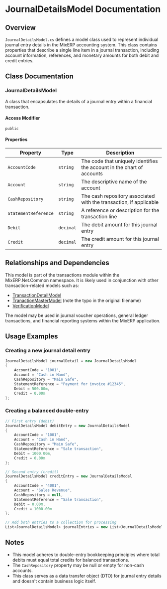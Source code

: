 # JournalDetailsModel Documentation

## Overview
`JournalDetailsModel.cs` defines a model class used to represent individual journal entry details in the MixERP accounting system. This class contains properties that describe a single line item in a journal transaction, including account information, references, and monetary amounts for both debit and credit entries.

## Class Documentation

### JournalDetailsModel
A class that encapsulates the details of a journal entry within a financial transaction.

#### Access Modifier
`public`

#### Properties

| Property | Type | Description |
|----------|------|-------------|
| `AccountCode` | `string` | The code that uniquely identifies the account in the chart of accounts |
| `Account` | `string` | The descriptive name of the account |
| `CashRepository` | `string` | The cash repository associated with the transaction, if applicable |
| `StatementReference` | `string` | A reference or description for the transaction line |
| `Debit` | `decimal` | The debit amount for this journal entry |
| `Credit` | `decimal` | The credit amount for this journal entry |

## Relationships and Dependencies

This model is part of the transactions module within the MixERP.Net.Common namespace. It is likely used in conjunction with other transaction-related models such as:

- [TransactionDetailModel](TransactionDetailModel.md)
- [TranactionMasterModel](TranactionMasterModel.md) (note the typo in the original filename)
- [VerificationModel](VerificationModel.md)

The model may be used in journal voucher operations, general ledger transactions, and financial reporting systems within the MixERP application.

## Usage Examples

### Creating a new journal detail entry

```csharp
JournalDetailsModel journalDetail = new JournalDetailsModel
{
    AccountCode = "1001",
    Account = "Cash in Hand",
    CashRepository = "Main Safe",
    StatementReference = "Payment for invoice #12345",
    Debit = 500.00m,
    Credit = 0.00m
};
```

### Creating a balanced double-entry

```csharp
// First entry (debit)
JournalDetailsModel debitEntry = new JournalDetailsModel
{
    AccountCode = "1001",
    Account = "Cash in Hand",
    CashRepository = "Main Safe",
    StatementReference = "Sale transaction",
    Debit = 1000.00m,
    Credit = 0.00m
};

// Second entry (credit)
JournalDetailsModel creditEntry = new JournalDetailsModel
{
    AccountCode = "4001",
    Account = "Sales Revenue",
    CashRepository = null,
    StatementReference = "Sale transaction",
    Debit = 0.00m,
    Credit = 1000.00m
};

// Add both entries to a collection for processing
List<JournalDetailsModel> journalEntries = new List<JournalDetailsModel> { debitEntry, creditEntry };
```

## Notes

- This model adheres to double-entry bookkeeping principles where total debits must equal total credits for balanced transactions.
- The `CashRepository` property may be null or empty for non-cash accounts.
- This class serves as a data transfer object (DTO) for journal entry details and doesn't contain business logic itself.